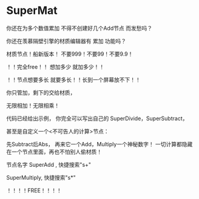 # SuperMat
你还在为多个数值累加 不得不创建好几个Add节点 而发愁吗？

你还在羡慕隔壁引擎的材质编辑器有 累加 功能吗？

材质节点！船新版本！ 不要999！不要99！不要9.9！

！！完全free！！ 想加多少 就加多少！！ 

！！节点想要多长 就要多长！！长到一个屏幕放不下！！

你只管加，剩下的交给材质， 

无限相加！无限相乘！

代码已经给出示例， 你完全可以写出自己的 SuperDivide，SuperSubtract， 

甚至是自定义一个<不可告人的计算>节点：

先Subtract后Abs， 再来它一个Add，Multiply一个神秘数字！ 一切计算都隐藏在一个节点里面，再也不怕别人偷材质！


节点名字 SuperAdd , 快捷搜索"s+"

SuperMultiply, 快捷搜索"s*"

！！！！FREE！！！！
